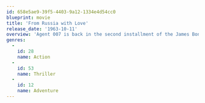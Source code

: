 ```yaml
---
id: 658e5ae9-39f5-4403-9a12-1334e4d54cc0
blueprint: movie
title: 'From Russia with Love'
release_date: '1963-10-11'
overview: 'Agent 007 is back in the second installment of the James Bond series, this time battling a secret crime organization known as SPECTRE. Russians Rosa Klebb and Kronsteen are out to snatch a decoding device known as the Lektor, using the ravishing Tatiana to lure Bond into helping them. Bond willingly travels to meet Tatiana in Istanbul, where he must rely on his wits to escape with his life in a series of deadly encounters with the enemy'
genres:
  -
    id: 28
    name: Action
  -
    id: 53
    name: Thriller
  -
    id: 12
    name: Adventure
---
```

